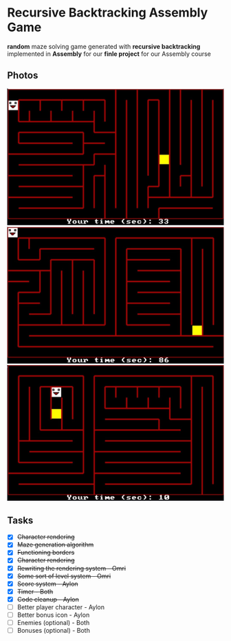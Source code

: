 # Recursive Backtracking Assembly Game
**random** maze solving game generated with **recursive backtracking** implemented in **Assembly** for our **finle project** for our Assembly course

## Photos
![Maze1](assets\maze.jpg)
![Maze1](assets\maze2.jpg)
![Maze1](assets\maze3.jpg)

## Tasks
- [x] ~~Character rendering~~ 
- [x] ~~Maze generation algorithm~~
- [x] ~~Functioning borders~~
- [x] ~~Character rendering~~
- [x] ~~Rewriting the rendering system - Omri~~
- [x] ~~Some sort of level system - Omri~~
- [x] ~~Score system - Aylon~~
- [x] ~~Timer - Both~~
- [x] ~~Code cleanup - Aylon~~
- [ ] Better player character - Aylon
- [ ] Better bonus icon - Aylon
- [ ] Enemies (optional) - Both
- [ ] Bonuses (optional) - Both
